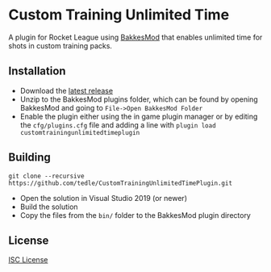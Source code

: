 # Custom Training Unlimited Time

A plugin for Rocket League using [BakkesMod](https://bakkesmod.com/) that enables unlimited time for shots in custom training packs.

## Installation

- Download the [latest release](https://github.com/tedle/CustomTrainingUnlimitedTimePlugin/releases)
- Unzip to the BakkesMod plugins folder, which can be found by opening BakkesMod and going to ```File->Open BakkesMod Folder```
- Enable the plugin either using the in game plugin manager or by editing the ```cfg/plugins.cfg``` file and adding a line with ```plugin load customtrainingunlimitedtimeplugin```

## Building

```
git clone --recursive https://github.com/tedle/CustomTrainingUnlimitedTimePlugin.git
```
- Open the solution in Visual Studio 2019 (or newer)
- Build the solution
- Copy the files from the ```bin/``` folder to the BakkesMod plugin directory

## License

[ISC License](https://github.com/tedle/CustomTrainingUnlimitedTimePlugin/blob/master/LICENSE)
